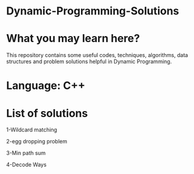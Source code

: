 # Dynamic-Programming-Solutions

# What you may learn here?

This repository contains some useful codes, techniques, algorithms, data structures and problem solutions helpful in Dynamic Programming.

# Language: C++

# List of solutions

1-Wildcard matching

2-egg dropping problem

3-Min path sum 

4-Decode Ways

